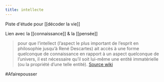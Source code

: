 ```yaml
---
title: intellecte
---
```

Piste d'étude pour [[décoder la vie]]

Lien avec la [[connaissance]] & la [[pensée]]
> pour que l’intellect (l’aspect le plus important de l’esprit en philosophie jusqu’à René Descartes) ait accès à une forme quelconque de connaissance en rapport à un aspect quelconque de l’univers, il est nécessaire qu’il soit lui-même une entité immatérielle (ou la propriété d’une telle entité). [Source wiki](https://fr.wikipedia.org/wiki/Dualisme_(philosophie_de_l%27esprit)#Descartes_et_ses_disciples)

#Afairepousser 
